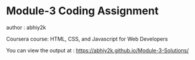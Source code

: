  # Module-3 Coding Assignment
 
author : abhiy2k

Coursera course: HTML, CSS, and Javascript for Web Developers

You can view the output at : https://abhiy2k.github.io/Module-3-Solutions/
